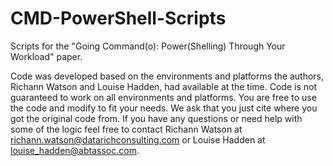 # CMD-PowerShell-Scripts
Scripts for the "Going Command(o): Power(Shelling) Through Your Workload" paper. 

Code was developed based on the environments and platforms the authors, Richann Watson and Louise Hadden, had available at the time. Code is not guaranteed to work on all environments and platforms. You are free to use the code and modify to fit your needs. We ask that you just cite where you got the original code from. If you have any questions or need help with some of the logic feel free to contact Richann Watson at richann.watson@datarichconsulting.com or Louise Hadden at louise_hadden@abtassoc.com.
